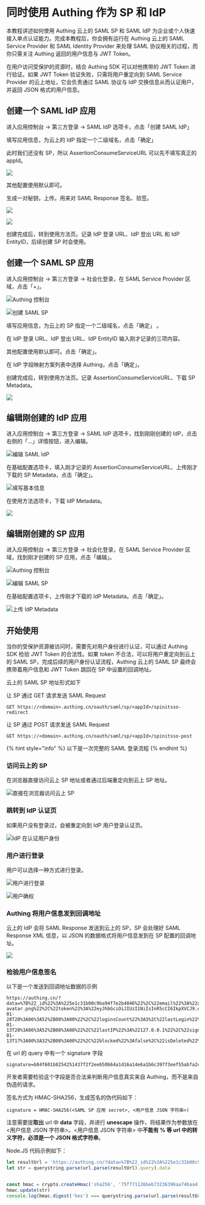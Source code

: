 # 同时使用 Authing 作为 SP 和 IdP

本教程讲述如何使用 Authing 云上的 SAML SP 和 SAML IdP 为企业或个人快速接入单点认证能力。完成本教程后，你会拥有运行在 Authing 云上的 SAML Service Provider 和 SAML Identity Provider 来处理 SAML 协议相关的过程，而你只需关注 Authing 返回的用户信息与 JWT Token。

在用户访问受保护的资源时，结合 Authing SDK 可以对他携带的 JWT Token 进行验证。如果 JWT Token 验证失败，只需将用户重定向到 SAML Service Provider 的云上地址，它会负责通过 SAML 协议与 IdP 交换信息从而认证用户，并返回 JSON 格式的用户信息。

## 创建一个 SAML IdP 应用

进入应用控制台 -&gt; 第三方登录 -&gt; SAML IdP 选项卡，点击「创建 SAML IdP」

填写应用信息，为云上的 IdP 指定一个二级域名，点击「确定」

此时我们还没有 SP，所以 AssertionConsumeServiceURL 可以先不填写真正的 appId。

![](../../.gitbook/assets/image%20%28420%29.png)

其他配置使用默认即可。

生成一对秘钥，上传。用来对 SAML Response 签名、验签。

![](../../.gitbook/assets/image%20%28422%29.png)

![](../../.gitbook/assets/image%20%28241%29.png)

创建完成后，转到使用方法页。记录 IdP 登录 URL、IdP 登出 URL 和 IdP EntityID，后续创建 SP 时会使用。

## 创建一个 SAML SP 应用

进入应用控制台 -&gt; 第三方登录 -&gt; 社会化登录，在 SAML Service Provider 区域，点击「+」。

![Authing &#x63A7;&#x5236;&#x53F0;](../../.gitbook/assets/image%20%28441%29.png)

![&#x521B;&#x5EFA; SAML SP](../../.gitbook/assets/image%20%28327%29.png)

填写应用信息，为云上的 SP 指定一个二级域名，点击「确定」 。

在 IdP 登录 URL、IdP 登出 URL、IdP EntityID 输入刚才记录的三项内容。

其他配置使用默认即可。点击「确定」。

在 IdP 字段映射方案列表中选择 Authing，点击「确定」。

创建完成后，转到使用方法页。记录 AssertionConsumeServiceURL、下载 SP Metadata。

![](../../.gitbook/assets/image%20%2811%29.png)

## 编辑刚创建的 IdP 应用

进入应用控制台 -&gt; 第三方登录 -&gt; SAML IdP 选项卡，找到刚刚创建的 IdP，点击右侧的「...」详情按钮，进入编辑。

![&#x7F16;&#x8F91; SAML IdP](../../.gitbook/assets/image%20%28252%29.png)

在基础配置选项卡，填入刚才记录的 AssertionConsumeServiceURL、上传刚才下载的 SP Metadata，点击「确定」。

![&#x586B;&#x5199;&#x57FA;&#x672C;&#x4FE1;&#x606F;](../../.gitbook/assets/image%20%28127%29.png)

在使用方法选项卡，下载 IdP Metadata。

![](../../.gitbook/assets/image%20%2877%29.png)

## 编辑刚创建的 SP 应用

进入应用控制台 -&gt; 第三方登录 -&gt; 社会化登录，在 SAML Service Provider 区域，找到刚才创建的 SP 应用，点击「编辑」。

![Authing &#x63A7;&#x5236;&#x53F0;](../../.gitbook/assets/image%20%28441%29.png)

![&#x7F16;&#x8F91; SAML SP](../../.gitbook/assets/image%20%28325%29.png)

在基础配置选项卡，上传刚才下载的 IdP Metadata。点击「确定」。

![&#x4E0A;&#x4F20; IdP Metadata](../../.gitbook/assets/image%20%28298%29.png)

## 开始使用

当你的受保护资源被访问时，需要先对用户身份进行认证，可以通过 Authing SDK 检验 JWT Token 的合法性。如果 token 不合法，可以将用户重定向到云上的 SAML SP，完成后续的用户身份认证流程，Authing 云上的 SAML SP 最终会携带着用户信息和 JWT Token 跳回在 SP 中设置的回调地址。

云上的 SAML SP 地址形式如下

让 SP 通过 GET 请求发送 SAML Request

```text
GET https://<domain>.authing.cn/oauth/saml/sp/<appId>/spinitsso-redirect
```

让 SP 通过 POST 请求发送 SAML Request

```text
GET https://<domain>.authing.cn/oauth/saml/sp/<appId>/spinitsso-post
```

{% hint style="info" %}
以下是一次完整的 SAML 登录流程
{% endhint %}

### 访问云上的 SP

在浏览器直接访问云上 SP 地址或者通过后端重定向到云上 SP 地址。

![&#x76F4;&#x63A5;&#x5728;&#x6D4F;&#x89C8;&#x5668;&#x8BBF;&#x95EE;&#x4E91;&#x4E0A; SP](../../.gitbook/assets/image%20%28312%29.png)

### 跳转到 IdP 认证页

如果用户没有登录过，会被重定向到 IdP 用户登录认证页。

![IdP &#x5728;&#x8BA4;&#x8BC1;&#x7528;&#x6237;&#x8EAB;&#x4EFD;](../../.gitbook/assets/image%20%28201%29.png)

### 用户进行登录

用户可以选择一种方式进行登录。

![&#x7528;&#x6237;&#x8FDB;&#x884C;&#x767B;&#x5F55;](../../.gitbook/assets/image%20%28465%29.png)

![&#x7528;&#x6237;&#x786E;&#x6743;](../../.gitbook/assets/image%20%28196%29.png)

### Authing 将用户信息发到回调地址

云上的 IdP 会将 SAML Response 发送到云上的 SP，SP 会处理好 SAML Response XML 信息，以 JSON 的数据格式将用户信息发到在 SP 配置的回调地址。

![](../../.gitbook/assets/image%20%2828%29.png)

### 检验用户信息签名

以下是一个发送到回调地址数据的示例

```text
https://authing.cn/?data=%7B%22_id%22%3A%225e1c31b00c9ba94f7e2b4046%22%2C%22email%22%3A%22asdf%40123.com%22%2C%22emailVerified%22%3Afalse%2C%22unionid%22%3A%22saml%7Cauthing%7Cauthing%7C5e1c31300c9ba94f7e2b4007%22%2C%22openid%22%3Anull%2C%22registerMethod%22%3A%22saml%3Aidp%3A%3Aauthing%22%2C%22username%22%3A%22asdfasdf%22%2C%22nickname%22%3A%22%22%2C%22company%22%3A%22%22%2C%22photo%22%3A%22https%3A%2F%2Fusercontents.authing.cn%2Fauthing-avatar.png%22%2C%22token%22%3A%22eyJhbGciOiJIUzI1NiIsInR5cCI6IkpXVCJ9.eyJkYXRhIjp7ImVtYWlsIjoiYXNkZkAxMjMuY29tIiwidW5pb25pZCI6InNhbWx8YXV0aGluZ3xhdXRoaW5nfDVlMWMzMTMwMGM5YmE5NGY3ZTJiNDAwNyIsImlkIjoiNWUxYzMxYjAwYzliYTk0ZjdlMmI0MDQ2IiwiY2xpZW50SWQiOiI1ZTFjMmEzMzA4YTljNTQ1Y2IxZGMyZWEifSwiaWF0IjoxNTc4OTE3MjEyLCJleHAiOjE1ODAyMTMyMTJ9.3wAuO3Ql53ywaG9Wjm_sxfMlTaU8BnvQgwyJqPTz6n4%22%2C%22tokenExpiredAt%22%3A%222020-01-28T20%3A06%3A52%2B08%3A00%22%2C%22loginsCount%22%3A3%2C%22lastLogin%22%3A%222020-01-13T20%3A06%3A52%2B08%3A00%22%2C%22lastIP%22%3A%22127.0.0.1%22%2C%22signedUp%22%3A%222020-01-13T17%3A00%3A32%2B08%3A00%22%2C%22blocked%22%3Afalse%2C%22isDeleted%22%3Afalse%7D&signature=b84f601b8254251437f2f2ee650b64a1d16a14e6a1b6c397f3eef55abfa2cd6a&code=200&returnTo=
```

在 url 的 query 中有一个 signature 字段

```text
signature=b84f601b8254251437f2f2ee650b64a1d16a14e6a1b6c397f3eef55abfa2cd6a
```

开发者需要检验这个字段是否合法来判断用户信息真实来自 Authing，而不是来自伪造的请求。

签名方式为 HMAC-SHA256，生成签名的伪代码如下：

```text
signature = HMAC-SHA256(<SAML SP 应用 secret>, <用户信息 JSON 字符串>)
```

注意需要提**取出** url 中 **data** 字段，并进行 **unescape** 操作，将结果作为参数放在 &lt;用户信息 JSON 字符串&gt;。&lt;用户信息 JSON 字符串&gt; 中**不能有 % 等 url 中的转义字符，必须是一个 JSON 格式字符串**。

Node.JS 代码示例如下：

```javascript
let resultUrl = 'https://authing.cn/?data=%7B%22_id%22%3A%225e1c31b00c9ba94f7e2b4046%22%2C%22email%22%3A%22asdf%40123.com%22%2C%22emailVerified%22%3Afalse%2C%22unionid%22%3A%22saml%7Cauthing%7Cauthing%7C5e1c31300c9ba94f7e2b4007%22%2C%22openid%22%3Anull%2C%22registerMethod%22%3A%22saml%3Aidp%3A%3Aauthing%22%2C%22username%22%3A%22asdfasdf%22%2C%22nickname%22%3A%22%22%2C%22company%22%3A%22%22%2C%22photo%22%3A%22https%3A%2F%2Fusercontents.authing.cn%2Fauthing-avatar.png%22%2C%22token%22%3A%22eyJhbGciOiJIUzI1NiIsInR5cCI6IkpXVCJ9.eyJkYXRhIjp7ImVtYWlsIjoiYXNkZkAxMjMuY29tIiwidW5pb25pZCI6InNhbWx8YXV0aGluZ3xhdXRoaW5nfDVlMWMzMTMwMGM5YmE5NGY3ZTJiNDAwNyIsImlkIjoiNWUxYzMxYjAwYzliYTk0ZjdlMmI0MDQ2IiwiY2xpZW50SWQiOiI1ZTFjMmEzMzA4YTljNTQ1Y2IxZGMyZWEifSwiaWF0IjoxNTc4OTE3MjEyLCJleHAiOjE1ODAyMTMyMTJ9.3wAuO3Ql53ywaG9Wjm_sxfMlTaU8BnvQgwyJqPTz6n4%22%2C%22tokenExpiredAt%22%3A%222020-01-28T20%3A06%3A52%2B08%3A00%22%2C%22loginsCount%22%3A3%2C%22lastLogin%22%3A%222020-01-13T20%3A06%3A52%2B08%3A00%22%2C%22lastIP%22%3A%22127.0.0.1%22%2C%22signedUp%22%3A%222020-01-13T17%3A00%3A32%2B08%3A00%22%2C%22blocked%22%3Afalse%2C%22isDeleted%22%3Afalse%7D&signature=b84f601b8254251437f2f2ee650b64a1d16a14e6a1b6c397f3eef55abfa2cd6a&code=200&returnTo='
let str = querystring.parse(url.parse(resultUrl).query).data


const hmac = crypto.createHmac('sha256', '75ff71126beb73236396aa74baa4195c');
hmac.update(str)
console.log(hmac.digest('hex') === querystring.parse(url.parse(resultUrl).query).signature)
```

